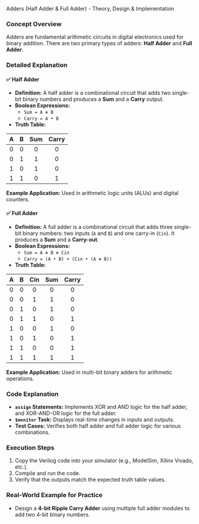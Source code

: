 Adders (Half Adder & Full Adder) - Theory, Design & Implementation

### Concept Overview
Adders are fundamental arithmetic circuits in digital electronics used for binary addition. There are two primary types of adders: **Half Adder** and **Full Adder**.

### Detailed Explanation

#### ✅ Half Adder
- **Definition:** A half adder is a combinational circuit that adds two single-bit binary numbers and produces a **Sum** and a **Carry** output.
- **Boolean Expressions:**
  - `Sum = A ⊕ B`
  - `Carry = A • B`
- **Truth Table:**

| A | B | Sum | Carry |
|:-:|:-:|:----:|:------:|
| 0 | 0 |  0  |   0   |
| 0 | 1 |  1  |   0   |
| 1 | 0 |  1  |   0   |
| 1 | 1 |  0  |   1   |

**Example Application:** Used in arithmetic logic units (ALUs) and digital counters.

#### ✅ Full Adder
- **Definition:** A full adder is a combinational circuit that adds three single-bit binary numbers: two inputs (`A` and `B`) and one carry-in (`Cin`). It produces a **Sum** and a **Carry-out**.
- **Boolean Expressions:**
  - `Sum = A ⊕ B ⊕ Cin`
  - `Carry = (A • B) + (Cin • (A ⊕ B))`
- **Truth Table:**

| A | B | Cin | Sum | Carry |
|:-:|:-:|:---:|:----:|:------:|
| 0 | 0 |  0  |  0  |   0   |
| 0 | 0 |  1  |  1  |   0   |
| 0 | 1 |  0  |  1  |   0   |
| 0 | 1 |  1  |  0  |   1   |
| 1 | 0 |  0  |  1  |   0   |
| 1 | 0 |  1  |  0  |   1   |
| 1 | 1 |  0  |  0  |   1   |
| 1 | 1 |  1  |  1  |   1   |

**Example Application:** Used in multi-bit binary adders for arithmetic operations.



### Code Explanation
- **`assign` Statements:** Implements XOR and AND logic for the half adder, and XOR-AND-OR logic for the full adder.
- **`$monitor` Task:** Displays real-time changes in inputs and outputs.
- **Test Cases:** Verifies both half adder and full adder logic for various combinations.

### Execution Steps
1. Copy the Verilog code into your simulator (e.g., ModelSim, Xilinx Vivado, etc.).
2. Compile and run the code.
3. Verify that the outputs match the expected truth table values.

### Real-World Example for Practice
- Design a **4-bit Ripple Carry Adder** using multiple full adder modules to add two 4-bit binary numbers.

